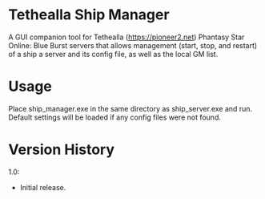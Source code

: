 # Tethealla Ship Manager
A GUI companion tool for Tethealla (https://pioneer2.net) Phantasy Star Online: Blue Burst servers that allows management (start, stop, and restart) of a ship a server and its config file, as well as the local GM list.

# Usage
Place ship_manager.exe in the same directory as ship_server.exe and run. Default settings will be loaded if any config files were not found.

# Version History
1.0:
- Initial release.
